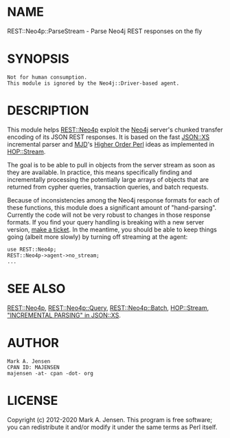 # NAME

REST::Neo4p::ParseStream - Parse Neo4j REST responses on the fly

# SYNOPSIS

    Not for human consumption.
    This module is ignored by the Neo4j::Driver-based agent.

# DESCRIPTION

This module helps [REST::Neo4p](/lib/REST/Neo4p.md) exploit the [Neo4j](http://neo4j.org)
server's chunked transfer encoding of its JSON REST responses. It is
based on the fast [JSON::XS](https://metacpan.org/pod/JSON::XS) incremental parser and
[MJD](https://metacpan.org/author/MJD)'s [Higher Order
Perl](http://hop.perl.plover.com) ideas as implemented in
[HOP::Stream](https://metacpan.org/pod/HOP::Stream).

The goal is to be able to pull in objects from the server stream as
soon as they are available. In practice, this means specifically
finding and incrementally processing the potentially large arrays of
objects that are returned from cypher queries, transaction queries,
and batch requests.

Because of inconsistencies among the Neo4j response formats for each
of these functions, this module does a significant amount of
"hand-parsing". Currently the code will not be very robust to changes
in those response formats. If you find your query handling is breaking
with a new server version, [make a
ticket](https://rt.cpan.org/Public/Bug/Report.html?Queue=REST-Neo4p). In
the meantime, you should be able to keep things going (albeit more
slowly) by turning off streaming at the agent:

    use REST::Neo4p;
    REST::Neo4p->agent->no_stream;
    ...

# SEE ALSO

[REST::Neo4p](/lib/REST/Neo4p.md), [REST::Neo4p::Query](/lib/REST/Neo4p/Query.md), [REST::Neo4p::Batch](/lib/REST/Neo4p/Batch.md),
[HOP::Stream](https://metacpan.org/pod/HOP::Stream), ["INCREMENTAL PARSING" in JSON::XS](https://metacpan.org/pod/JSON::XS#INCREMENTAL-PARSING).

# AUTHOR

    Mark A. Jensen
    CPAN ID: MAJENSEN
    majensen -at- cpan -dot- org

# LICENSE

Copyright (c) 2012-2020 Mark A. Jensen. This program is free software; you
can redistribute it and/or modify it under the same terms as Perl
itself.
